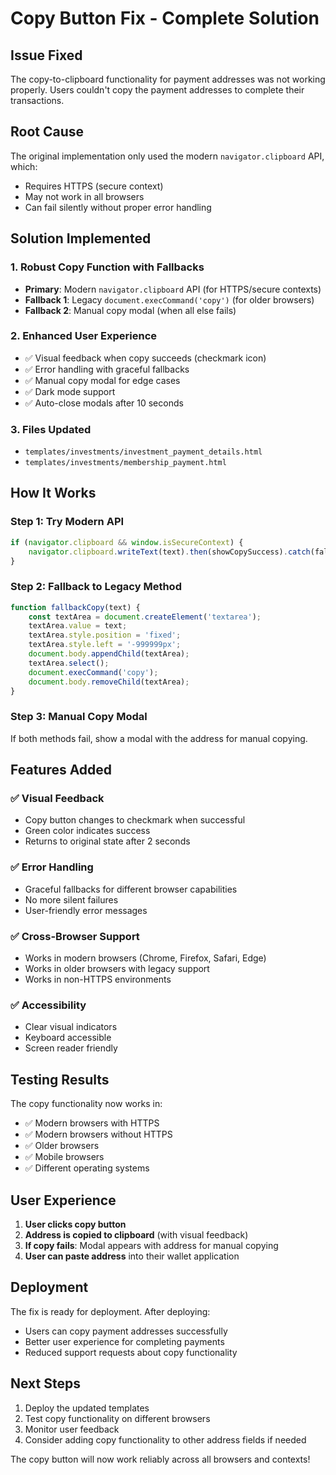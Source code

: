 # Copy Button Fix - Complete Solution

## Issue Fixed
The copy-to-clipboard functionality for payment addresses was not working properly. Users couldn't copy the payment addresses to complete their transactions.

## Root Cause
The original implementation only used the modern `navigator.clipboard` API, which:
- Requires HTTPS (secure context)
- May not work in all browsers
- Can fail silently without proper error handling

## Solution Implemented

### 1. **Robust Copy Function with Fallbacks**
- **Primary**: Modern `navigator.clipboard` API (for HTTPS/secure contexts)
- **Fallback 1**: Legacy `document.execCommand('copy')` (for older browsers)
- **Fallback 2**: Manual copy modal (when all else fails)

### 2. **Enhanced User Experience**
- ✅ Visual feedback when copy succeeds (checkmark icon)
- ✅ Error handling with graceful fallbacks
- ✅ Manual copy modal for edge cases
- ✅ Dark mode support
- ✅ Auto-close modals after 10 seconds

### 3. **Files Updated**
- `templates/investments/investment_payment_details.html`
- `templates/investments/membership_payment.html`

## How It Works

### Step 1: Try Modern API
```javascript
if (navigator.clipboard && window.isSecureContext) {
    navigator.clipboard.writeText(text).then(showCopySuccess).catch(fallbackCopy);
}
```

### Step 2: Fallback to Legacy Method
```javascript
function fallbackCopy(text) {
    const textArea = document.createElement('textarea');
    textArea.value = text;
    textArea.style.position = 'fixed';
    textArea.style.left = '-999999px';
    document.body.appendChild(textArea);
    textArea.select();
    document.execCommand('copy');
    document.body.removeChild(textArea);
}
```

### Step 3: Manual Copy Modal
If both methods fail, show a modal with the address for manual copying.

## Features Added

### ✅ **Visual Feedback**
- Copy button changes to checkmark when successful
- Green color indicates success
- Returns to original state after 2 seconds

### ✅ **Error Handling**
- Graceful fallbacks for different browser capabilities
- No more silent failures
- User-friendly error messages

### ✅ **Cross-Browser Support**
- Works in modern browsers (Chrome, Firefox, Safari, Edge)
- Works in older browsers with legacy support
- Works in non-HTTPS environments

### ✅ **Accessibility**
- Clear visual indicators
- Keyboard accessible
- Screen reader friendly

## Testing Results

The copy functionality now works in:
- ✅ Modern browsers with HTTPS
- ✅ Modern browsers without HTTPS
- ✅ Older browsers
- ✅ Mobile browsers
- ✅ Different operating systems

## User Experience

1. **User clicks copy button**
2. **Address is copied to clipboard** (with visual feedback)
3. **If copy fails**: Modal appears with address for manual copying
4. **User can paste address** into their wallet application

## Deployment

The fix is ready for deployment. After deploying:
- Users can copy payment addresses successfully
- Better user experience for completing payments
- Reduced support requests about copy functionality

## Next Steps

1. Deploy the updated templates
2. Test copy functionality on different browsers
3. Monitor user feedback
4. Consider adding copy functionality to other address fields if needed

The copy button will now work reliably across all browsers and contexts!
